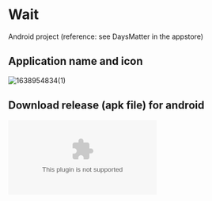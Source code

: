 # Wait
Android project (reference: see DaysMatter in the appstore)

## Application name and icon
![1638954834(1)](https://user-images.githubusercontent.com/56606587/145181415-d3558c75-3e86-47ae-bf4d-b4e53e5901c9.jpg)

## Download release (apk file) for android
![Wait Application](https://github.com/lujiannan/Wait/blob/main/app/release/app-release.apk)
